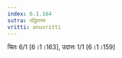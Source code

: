 ```yaml
---
index: 6.1.164
sutra: तद्धितस्य
vritti: anuvritti
---
```


चितः 6/1 [6।1।163], उदात्तः 1/1 [6।1।159]